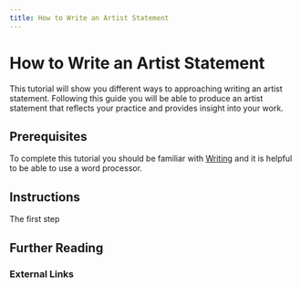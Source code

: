 ```yaml
---
title: How to Write an Artist Statement
---
```


# How to Write an Artist Statement

This tutorial will show you different ways to approaching writing an artist statement. Following this guide you will be able to produce an artist statement that reflects your practice and provides insight into your work.

## Prerequisites

To complete this tutorial you should be familiar with [Writing](writing.md) and it is helpful to be able to use a word processor.

## Instructions

The first step

## Further Reading

### External Links
